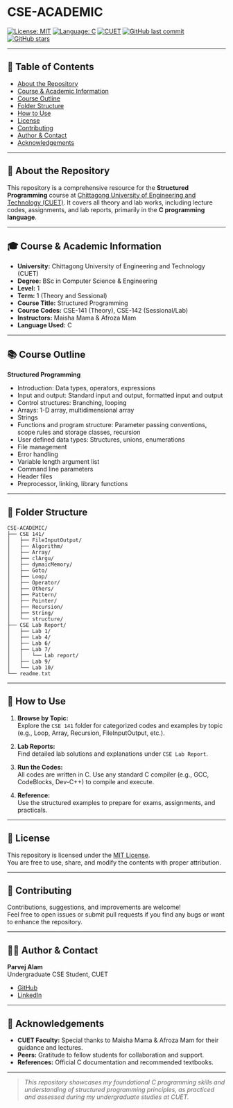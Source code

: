 # CSE-ACADEMIC

[![License: MIT](https://img.shields.io/badge/License-MIT-yellow.svg)](LICENSE)
[![Language: C](https://img.shields.io/badge/language-C-blue.svg)](https://en.wikipedia.org/wiki/C_(programming_language))
[![CUET](https://img.shields.io/badge/University-CUET-green)](https://www.cuet.ac.bd/)
[![GitHub last commit](https://img.shields.io/github/last-commit/parvej236/CSE-ACADEMIC)](https://github.com/parvej236/CSE-ACADEMIC/commits/main)
[![GitHub stars](https://img.shields.io/github/stars/parvej236/CSE-ACADEMIC?style=social)](https://github.com/parvej236/CSE-ACADEMIC/stargazers)

---

## 📑 Table of Contents

- [About the Repository](#about-the-repository)
- [Course & Academic Information](#course--academic-information)
- [Course Outline](#course-outline)
- [Folder Structure](#folder-structure)
- [How to Use](#how-to-use)
- [License](#license)
- [Contributing](#contributing)
- [Author & Contact](#author--contact)
- [Acknowledgements](#acknowledgements)

---

## 📝 About the Repository

This repository is a comprehensive resource for the **Structured Programming** course at [Chittagong University of Engineering and Technology (CUET)](https://www.cuet.ac.bd/). It covers all theory and lab works, including lecture codes, assignments, and lab reports, primarily in the **C programming language**.

---

## 🎓 Course & Academic Information

- **University:** Chittagong University of Engineering and Technology (CUET)
- **Degree:** BSc in Computer Science & Engineering
- **Level:** 1
- **Term:** 1 (Theory and Sessional)
- **Course Title:** Structured Programming
- **Course Codes:** CSE-141 (Theory), CSE-142 (Sessional/Lab)
- **Instructors:** Maisha Mama & Afroza Mam
- **Language Used:** C

---

## 📚 Course Outline

**Structured Programming**

- Introduction: Data types, operators, expressions
- Input and output: Standard input and output, formatted input and output
- Control structures: Branching, looping
- Arrays: 1-D array, multidimensional array
- Strings
- Functions and program structure: Parameter passing conventions, scope rules and storage classes, recursion
- User defined data types: Structures, unions, enumerations
- File management
- Error handling
- Variable length argument list
- Command line parameters
- Header files
- Preprocessor, linking, library functions

---

## 📁 Folder Structure

```
CSE-ACADEMIC/
├── CSE 141/
│   ├── FileInputOutput/
│   ├── Algorithm/
│   ├── Array/
│   ├── clArgu/
│   ├── dymaicMemory/
│   ├── Goto/
│   ├── Loop/
│   ├── Operator/
│   ├── Others/
│   ├── Pattern/
│   ├── Pointer/
│   ├── Recursion/
│   ├── String/
│   └── structure/
├── CSE Lab Report/
│   ├── Lab 1/
│   ├── Lab 4/
│   ├── Lab 6/
│   ├── Lab 7/
│   │   └── Lab report/
│   ├── Lab 9/
│   └── Lab 10/
└── readme.txt
```

---

## 🚀 How to Use

1. **Browse by Topic:**  
   Explore the `CSE 141` folder for categorized codes and examples by topic (e.g., Loop, Array, Recursion, FileInputOutput, etc.).

2. **Lab Reports:**  
   Find detailed lab solutions and explanations under `CSE Lab Report`.

3. **Run the Codes:**  
   All codes are written in C. Use any standard C compiler (e.g., GCC, CodeBlocks, Dev-C++) to compile and execute.

4. **Reference:**  
   Use the structured examples to prepare for exams, assignments, and practicals.

---

## 📝 License

This repository is licensed under the [MIT License](LICENSE).  
You are free to use, share, and modify the contents with proper attribution.

---

## 🤝 Contributing

Contributions, suggestions, and improvements are welcome!  
Feel free to open issues or submit pull requests if you find any bugs or want to enhance the repository.

---

## 👨‍💻 Author & Contact

**Parvej Alam**  
Undergraduate CSE Student, CUET  
- [GitHub](https://github.com/parvej236)
- [LinkedIn](https://www.linkedin.com/in/m-parvej-alam-1bb12a328)

---

## 🙏 Acknowledgements

- **CUET Faculty:** Special thanks to Maisha Mama & Afroza Mam for their guidance and lectures.
- **Peers:** Gratitude to fellow students for collaboration and support.
- **References:** Official C documentation and recommended textbooks.

---

> *This repository showcases my foundational C programming skills and understanding of structured programming principles, as practiced and assessed during my undergraduate studies at CUET.*
